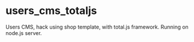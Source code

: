 # users_cms_totaljs
Users CMS, hack using shop template, with total.js framework. Running on node.js server.
